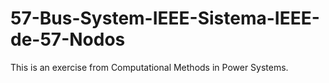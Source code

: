 # 57-Bus-System-IEEE-Sistema-IEEE-de-57-Nodos
This is an exercise from Computational Methods in Power Systems.
